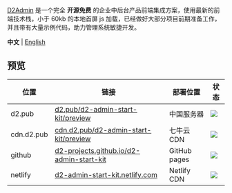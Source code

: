 [D2Admin](https://github.com/d2-projects/d2-admin) 是一个完全 **开源免费** 的企业中后台产品前端集成方案，使用最新的前端技术栈，小于 60kb 的本地首屏 js 加载，已经做好大部分项目前期准备工作，并且带有大量示例代码，助力管理系统敏捷开发。

**中文** | [English](https://github.com/d2-projects/d2-admin)

## 预览

| 位置 | 链接 | 部署位置 | 状态 |
| --- | --- | --- | --- |
| d2.pub | [d2.pub/d2-admin-start-kit/preview](https://d2.pub/d2-admin-start-kit/preview) | 中国服务器 | [![](https://github.com/d2-projects/d2-admin-start-kit/workflows/Deploy%20https%3A%2F%2Fd2.pub/badge.svg)](https://github.com/d2-projects/d2-admin-start-kit/actions?query=workflow%3A%22Deploy+https%3A%2F%2Fd2.pub%22) |
| cdn.d2.pub | [cdn.d2.pub/d2-admin-start-kit/preview](https://cdn.d2.pub/d2-admin-start-kit/preview) | 七牛云 CDN | [![](https://github.com/d2-projects/d2-admin-start-kit/workflows/Deploy%20cdn/badge.svg)](https://github.com/d2-projects/d2-admin-start-kit/actions?query=workflow%3A%22Deploy+cdn%22) |
| github | [d2-projects.github.io/d2-admin-start-kit](https://d2-projects.github.io/d2-admin-start-kit) | GitHub pages | [![](https://github.com/d2-projects/d2-admin-start-kit/workflows/Deploy%20Github/badge.svg)](https://github.com/d2-projects/d2-admin-start-kit/actions?query=workflow%3A%22Deploy+Github%22) |
| netlify | [d2-admin-start-kit.netlify.com](https://d2-admin-start-kit.netlify.com) | Netlify CDN | [![](https://api.netlify.com/api/v1/badges/08ff8c93-f0a8-497a-a081-440b31fb3aa4/deploy-status)](https://app.netlify.com/sites/d2-admin-start-kit/deploys) |
